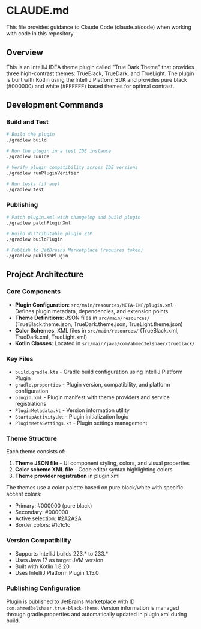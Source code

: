 # CLAUDE.md

This file provides guidance to Claude Code (claude.ai/code) when working with code in this repository.

## Overview

This is an IntelliJ IDEA theme plugin called "True Dark Theme" that provides three high-contrast themes: TrueBlack, TrueDark, and TrueLight. The plugin is built with Kotlin using the IntelliJ Platform SDK and provides pure black (#000000) and white (#FFFFFF) based themes for optimal contrast.

## Development Commands

### Build and Test
```bash
# Build the plugin
./gradlew build

# Run the plugin in a test IDE instance
./gradlew runIde

# Verify plugin compatibility across IDE versions
./gradlew runPluginVerifier

# Run tests (if any)
./gradlew test
```

### Publishing
```bash
# Patch plugin.xml with changelog and build plugin
./gradlew patchPluginXml

# Build distributable plugin ZIP
./gradlew buildPlugin

# Publish to JetBrains Marketplace (requires token)
./gradlew publishPlugin
```

## Project Architecture

### Core Components
- **Plugin Configuration**: `src/main/resources/META-INF/plugin.xml` - Defines plugin metadata, dependencies, and extension points
- **Theme Definitions**: JSON files in `src/main/resources/` (TrueBlack.theme.json, TrueDark.theme.json, TrueLight.theme.json)
- **Color Schemes**: XML files in `src/main/resources/` (TrueBlack.xml, TrueDark.xml, TrueLight.xml)
- **Kotlin Classes**: Located in `src/main/java/com/ahmed3elshaer/trueblack/`

### Key Files
- `build.gradle.kts` - Gradle build configuration using IntelliJ Platform Plugin
- `gradle.properties` - Plugin version, compatibility, and platform configuration
- `plugin.xml` - Plugin manifest with theme providers and service registrations
- `PluginMetadata.kt` - Version information utility
- `StartupActivity.kt` - Plugin initialization logic
- `PluginMetaSettings.kt` - Plugin settings management

### Theme Structure
Each theme consists of:
1. **Theme JSON file** - UI component styling, colors, and visual properties
2. **Color scheme XML file** - Code editor syntax highlighting colors
3. **Theme provider registration** in plugin.xml

The themes use a color palette based on pure black/white with specific accent colors:
- Primary: #000000 (pure black)
- Secondary: #000000 
- Active selection: #2A2A2A
- Border colors: #1c1c1c

### Version Compatibility
- Supports IntelliJ builds 223.* to 233.*
- Uses Java 17 as target JVM version
- Built with Kotlin 1.8.20
- Uses IntelliJ Platform Plugin 1.15.0

### Publishing Configuration
Plugin is published to JetBrains Marketplace with ID `com.ahmed3elshaer.true-black-theme`. Version information is managed through gradle.properties and automatically updated in plugin.xml during build.